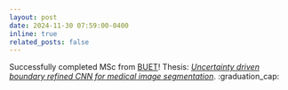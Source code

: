 ```yaml
---
layout: post
date: 2024-11-30 07:59:00-0400
inline: true
related_posts: false
---
```


Successfully completed MSc from [BUET](https://www.buet.ac.bd/)! Thesis: [_Uncertainty driven boundary refined CNN for medical image segmentation_](http://lib.buet.ac.bd:8080/xmlui/handle/123456789/7167). :graduation_cap:
